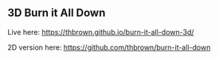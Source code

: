 ## 3D Burn it All Down

Live here: https://thbrown.github.io/burn-it-all-down-3d/

2D version here: https://github.com/thbrown/burn-it-all-down
